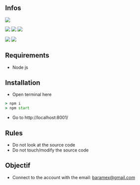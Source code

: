 ## Infos
[![](https://img.shields.io/github/languages/top/baramex/ctf-sandbox?style=for-the-badge)]()

[![](https://img.shields.io/github/downloads/baramex/ctf-sandbox.svg/total?style=for-the-badge)](https://github.com/baramex/ctf-sandbox/releases/)
[![](https://img.shields.io/github/v/release/baramex/ctf-sandbox?style=for-the-badge&label=last%20release)](https://github.com/baramex/ctf-sandbox/releases/latest/)
[![](https://img.shields.io/github/release-date/baramex/ctf-sandbox.svg?style=for-the-badge&label=last%20release%20date)](https://github.com/baramex/ctf-sandbox/releases/latest/)

[![](https://img.shields.io/github/license/baramex/ctf-sandbox.svg?style=for-the-badge)](https://choosealicense.com/licenses/lgpl-3.0/)
[![](https://img.shields.io/badge/author-baramex-red?style=for-the-badge)](https://github.com/baramex/)

## Requirements
- Node js

## Installation 
- Open terminal here
```cmd
> npm i
> npm start
```
- Go to http://localhost:8001/

## Rules
- Do not look at the source code
- Do not touch/modify the source code

## Objectif
- Connect to the account with the email: baramex@gmail.com
